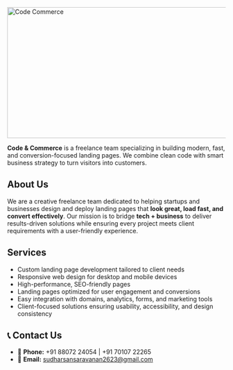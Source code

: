 <img width="1024" height="302" alt="Code   Commerce" src="https://github.com/user-attachments/assets/49723803-f5e7-4948-8632-282b254ebfbe" />

**Code & Commerce** is a freelance team specializing in building modern, fast, and conversion-focused landing pages. We combine clean code with smart business strategy to turn visitors into customers.

## About Us

We are a creative freelance team dedicated to helping startups and businesses design and deploy landing pages that **look great, load fast, and convert effectively**. Our mission is to bridge **tech + business** to deliver results-driven solutions while ensuring every project meets client requirements with a user-friendly experience.

## Services

- Custom landing page development tailored to client needs  
- Responsive web design for desktop and mobile devices  
- High-performance, SEO-friendly pages  
- Landing pages optimized for user engagement and conversions  
- Easy integration with domains, analytics, forms, and marketing tools  
- Client-focused solutions ensuring usability, accessibility, and design consistency  

## 📞 Contact Us

- 📱 **Phone:** +91 88072 24054 | +91 70107 22265  
- 📧 **Email:** [sudharsansaravanan2623@gmail.com](mailto:sudharsansaravanan2623@gmail.com)

